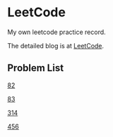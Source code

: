 # LeetCode

My own leetcode practice record.

The detailed blog is at [LeetCode](https://www.wolai.com/tony5t4rk/6dxxdnKmbu3rpFuKtFyGvj).

## Problem List

[82](https://github.com/Tony5t4rk/LeetCode/blob/master/daily/2021/03/2021-3-25(82).py)

[83](https://github.com/Tony5t4rk/LeetCode/blob/master/daily/2021/03/2021-3-26(83).py)

[314](https://github.com/Tony5t4rk/LeetCode/blob/master/daily/2021/03/2021-3-23(314).py)

[456](https://github.com/Tony5t4rk/LeetCode/blob/master/daily/2021/03/2021-3-24(456).py)

